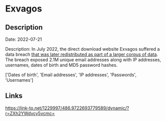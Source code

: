 # Exvagos

## Description

Date: 2022-07-21

Description:
In July 2022, the direct download website Exvagos suffered a data breach <a href="https://cybernews.com/security/billions-passwords-credentials-leaked-mother-of-all-breaches/" target="_blank" rel="noopener">that was later redistributed as part of a larger corpus of data</a>. The breach exposed 2.1M unique email addresses along with IP addresses, usernames, dates of birth and MD5 password hashes.


['Dates of birth', 'Email addresses', 'IP addresses', 'Passwords', 'Usernames']

## Links

https://link-to.net/1229997/486.9722693779589/dynamic/?r=ZXh2YWdvcy5vcmc=